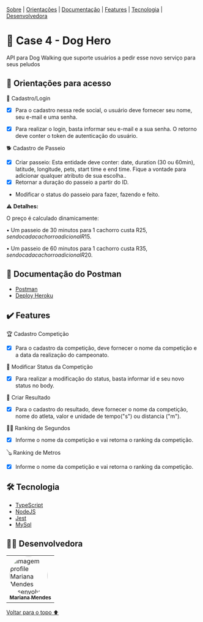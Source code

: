 <p>
<a href="#sobre">Sobre</a> |
<a href="#orientacoes">Orientações</a> |
<a href="documentação">Documentação</a> |
<a href="#features">Features</a> |
<a href="#tecnologia">Tecnologia</a> |
<a href="#desenvolvedora">Desenvolvedora</a>
</p>

<h1 id="sobre">📕 Case 4 - Dog Hero </h1>

<p>API para Dog Walking que suporte usuários a pedir esse novo serviço para seus peludos</p>

<h2 id="orientacoes">🚨 Orientações para acesso</h2>

👤 Cadastro/Login

- [x] Para o cadastro nessa rede social, o usuário deve fornecer seu nome, seu e-mail e uma senha.

- [x] Para realizar o login, basta informar seu e-mail e a sua senha. O retorno deve conter o token de autenticação do usuário.

🐕 Cadastro de Passeio

- [x] Criar passeio: Esta entidade deve conter: date, duration (30 ou 60min), latitude, longitude, pets, start time e end time. Fique a vontade para adicionar qualquer atributo de sua escolha..
- [x] Retornar a duração do passeio a partir do ID.
- Modificar o status do passeio para fazer, fazendo e feito.

⚠️ <b>Detalhes:</b>
<p>O preço é calculado dinamicamente:</p>

• Um passeio de 30 minutos para 1 cachorro custa R$25, sendo cada cachorro adicional R$15.

• Um passeio de 60 minutos para 1 cachorro custa R$35, sendo cada cachorro adicional R$20.



<h2 id="documentação">🚨 Documentação do Postman</h2>

- [Postman](https://documenter.getpostman.com/view/20351771/VUjSFNxC)
- [Deploy Heroku](https://case-doghero-mariana.herokuapp.com/)

<h2 id="features">✔️ Features</h2>

🏆 Cadastro Competição

- [x] Para o cadastro da competição, deve fornecer o nome da competição e a data da realização do campeonato.

🔄 Modificar Status da Competição

- [x] Para realizar a modificação do status, basta informar id e seu novo status no body.

🥇 Criar Resultado
- [x] Para o cadastro  do resultado, deve fornecer o nome da competição, nome do atleta, valor e unidade de tempo("s") ou distancia ("m").

🏃‍♂️ Ranking de Segundos 
- [x] Informe o nome da competição e vai retorna o ranking da competição.

🪕 Ranking de Metros
- [x] Informe o nome da competição e vai retorna o ranking da competição.

 <h2 id="tecnologia">🛠 Tecnologia</h2>

- [TypeScript](https://www.typescriptlang.org/)
- [NodeJS](https://nodejs.org/en/docs/)
- [Jest](https://jestjs.io/pt-BR/docs/api)
- [MySql](https://dev.mysql.com/doc/)

<h2 id="desenvolvedora">👩‍💻 Desenvolvedora</h2>
<table>         
<td><a href="https://github.com/MariTronix/silveira-Mariana-Lima"><img style="border-radius: 50%;" src="https://avatars.githubusercontent.com/u/98923335?s=400&u=905dca80d19db4a2fd37bac3728f150c4c53ac15&v=4" width="100px;" alt="Imagem profile Mariana Mendes desenvolvedora"/><br /><sub><b> Mariana Mendes </b></sub></a><br /> 
</table>

<a href="#voltar">Voltar para o topo ⬆️</a>